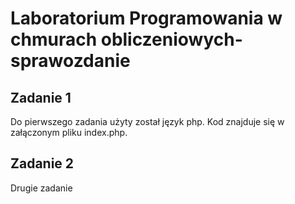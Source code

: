 # Laboratorium Programowania w chmurach obliczeniowych- sprawozdanie 
## Zadanie 1
Do pierwszego zadania użyty został język php. Kod znajduje się w załączonym pliku index.php.
## Zadanie 2
Drugie zadanie
